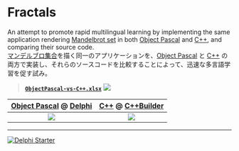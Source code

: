 # Fractals
An attempt to promote rapid multilingual learning by implementing the same application rendering [Mandelbrot set](https://en.wikipedia.org/wiki/Mandelbrot_set) in both [Object Pascal](https://en.wikipedia.org/wiki/Object_Pascal) and [C++](https://en.wikipedia.org/wiki/C%2B%2B), and comparing their source code.  
[マンデルブロ集合](https://ja.wikipedia.org/wiki/マンデルブロ集合)を描く同一のアプリケーションを、[Object Pascal](https://ja.wikipedia.org/wiki/Object_Pascal) と [C++](https://ja.wikipedia.org/wiki/C%2B%2B) の両方で実装し、それらのソースコードを比較することによって、迅速な多言語学習を促す試み。

> [**`ObjectPascal-vs-C++.xlsx`**](https://github.com/LUXOPHIA/Fractals/raw/master/--------/ObjectPascal-vs-C%2B%2B.xlsx)
> [![](https://github.com/LUXOPHIA/Fractals/raw/master/--------/ObjectPascal-vs-C%2B%2B_3840x2680.png)](https://github.com/LUXOPHIA/Fractals/raw/master/--------/ObjectPascal-vs-C%2B%2B_3840x2680.png)

| [Object Pascal](https://ja.wikipedia.org/wiki/Object_Pascal) @ [Delphi](https://www.embarcadero.com/jp/products/delphi) | [C++](https://ja.wikipedia.org/wiki/C%2B%2B) @ [C++Builder](https://www.embarcadero.com/jp/products/cbuilder) |
|:--:|:--:|
| ![](https://github.com/LUXOPHIA/Fractals/raw/master/FractalD/--------/_SCREENSHOT/FractalD.png) | ![](https://github.com/LUXOPHIA/Fractals/raw/master/FractalC/--------/_SCREENSHOT/FractalC.png) |

----
[![Delphi Starter](https://github.com/delphiusers/FreeDelphi/raw/master/FreeDelphi_350px.png)](https://www.embarcadero.com/jp/products/delphi/starter)
